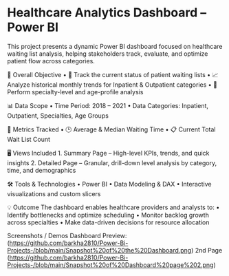 # Healthcare Analytics Dashboard – Power BI

This project presents a dynamic Power BI dashboard focused on healthcare waiting list analysis, helping stakeholders track, evaluate, and optimize patient flow across categories.

🎯 Overall Objective
	•	📌 Track the current status of patient waiting lists
	•	📈 Analyze historical monthly trends for Inpatient & Outpatient categories
	•	🧠 Perform specialty-level and age-profile analysis

📊 Data Scope
	•	Time Period: 2018 – 2021
	•	Data Categories: Inpatient, Outpatient, Specialties, Age Groups

📐 Metrics Tracked
	•	🕒 Average & Median Waiting Time
	•	📋 Current Total Wait List Count

🖥 Views Included
	1.	Summary Page – High-level KPIs, trends, and quick insights
	2.	Detailed Page – Granular, drill-down level analysis by category, time, and demographics

🛠 Tools & Technologies
	•	Power BI
	•	Data Modeling & DAX
	•	Interactive visualizations and custom slicers

💡 Outcome
The dashboard enables healthcare providers and analysts to:
	•	Identify bottlenecks and optimize scheduling
	•	Monitor backlog growth across specialties
	•	Make data-driven decisions for resource allocation

 Screenshots / Demos 
Dashboard Preview: (https://github.com/barkha2810/Power-Bi-Projects-/blob/main/Snapshot%20of%20the%20Dashboard.png)
2nd Page (https://github.com/barkha2810/Power-Bi-Projects-/blob/main/Snapshot%20of%20Dashboard%20page%202.png)

